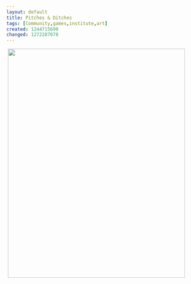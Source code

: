 ```yaml
---
layout: default
title: Pitches & Ditches
tags: [Community,games,institute,art]
created: 1244715690
changed: 1272287078
---
```

<p>&nbsp;<img width="464" height="600" alt="" src="/files/pitches.jpg" /></p>